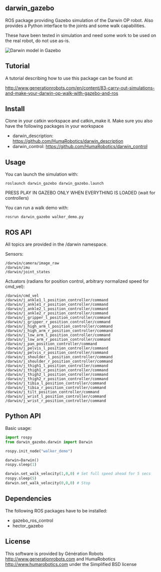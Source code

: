 ## darwin_gazebo

ROS package providing Gazebo simulation of the Darwin OP robot.
Also provides a Python interface to the joints and some walk capabilities.

These have been tested in simulation and need some work to be used on the real robot, do not use as-is.

![Darwin model in Gazebo](/darwin.png?raw=true "Darwin model in Gazebo")

## Tutorial

A tutorial describing how to use this package can be found at:

http://www.generationrobots.com/en/content/83-carry-out-simulations-and-make-your-darwin-op-walk-with-gazebo-and-ros

## Install

Clone in your catkin workspace and catkin_make it.
Make sure you also have the following packages in your workspace
* darwin_description: https://github.com/HumaRobotics/darwin_description
* darwin_control: https://github.com/HumaRobotics/darwin_control
    
## Usage

You can launch the simulation with:

    roslaunch darwin_gazebo darwin_gazebo.launch
    
PRESS PLAY IN GAZEBO ONLY WHEN EVERYTHING IS LOADED (wait for controllers)

You can run a walk demo with:

    rosrun darwin_gazebo walker_demo.py

## ROS API

All topics are provided in the /darwin namespace.

Sensors:

    /darwin/camera/image_raw
    /darwin/imu
    /darwin/joint_states

Actuators (radians for position control, arbitrary normalized speed for cmd_vel):

    /darwin/cmd_vel
    /darwin/j_ankle1_l_position_controller/command
    /darwin/j_ankle1_r_position_controller/command
    /darwin/j_ankle2_l_position_controller/command
    /darwin/j_ankle2_r_position_controller/command
    /darwin/j_gripper_l_position_controller/command
    /darwin/j_gripper_r_position_controller/command
    /darwin/j_high_arm_l_position_controller/command
    /darwin/j_high_arm_r_position_controller/command
    /darwin/j_low_arm_l_position_controller/command
    /darwin/j_low_arm_r_position_controller/command
    /darwin/j_pan_position_controller/command
    /darwin/j_pelvis_l_position_controller/command
    /darwin/j_pelvis_r_position_controller/command
    /darwin/j_shoulder_l_position_controller/command
    /darwin/j_shoulder_r_position_controller/command
    /darwin/j_thigh1_l_position_controller/command
    /darwin/j_thigh1_r_position_controller/command
    /darwin/j_thigh2_l_position_controller/command
    /darwin/j_thigh2_r_position_controller/command
    /darwin/j_tibia_l_position_controller/command
    /darwin/j_tibia_r_position_controller/command
    /darwin/j_tilt_position_controller/command
    /darwin/j_wrist_l_position_controller/command
    /darwin/j_wrist_r_position_controller/command

## Python API

Basic usage:
```python
import rospy
from darwin_gazebo.darwin import Darwin

rospy.init_node("walker_demo")

darwin=Darwin()
rospy.sleep(1)

darwin.set_walk_velocity(1,0,0) # Set full speed ahead for 5 secs
rospy.sleep(5)
darwin.set_walk_velocity(0,0,0) # Stop
```
## Dependencies

The following ROS packages have to be installed:
* gazebo_ros_control
* hector_gazebo

## License

This software is provided by Génération Robots http://www.generationrobots.com and HumaRobotics http://www.humarobotics.com under the Simplified BSD license